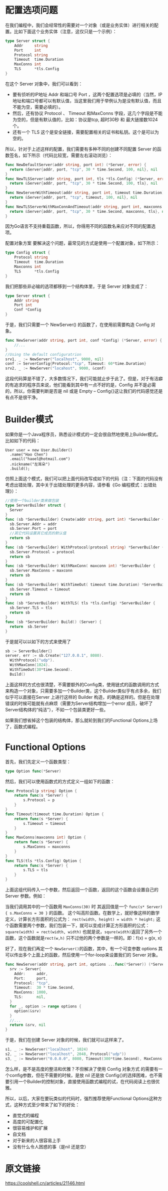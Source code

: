 # 配置选项问题
在我们编程中，我们会经常性的需要对一个对象（或是业务实体）进行相关的配置。比如下面这个业务实体（注意，这仅只是一个示例）：
```go
type Server struct {
    Addr     string
    Port     int
    Protocol string
    Timeout  time.Duration
    MaxConns int
    TLS      *tls.Config
}
```
在这个 Server 对象中，我们可以看到：


- 要有侦听的IP地址 Addr 和端口号 Port ，这两个配置选项是必填的（当然，IP地址和端口号都可以有默认值，当这里我们用于举例认为是没有默认值，而且不能为空，需要必填的）。
- 然后，还有协议 Protocol 、 Timeout 和MaxConns 字段，这几个字段是不能为空的，但是有默认值的，比如：协议是tcp, 超时30秒 和 最大链接数1024个。
- 还有一个 TLS 这个是安全链接，需要配置相关的证书和私钥。这个是可以为空的。

所以，针对于上述这样的配置，我们需要有多种不同的创建不同配置 Server 的函数签名，如下所示（代码比较宽，需要左右滚动浏览）：

```go
func NewDefaultServer(addr string, port int) (*Server, error) {
  return &Server{addr, port, "tcp", 30 * time.Second, 100, nil}, nil
}
func NewTLSServer(addr string, port int, tls *tls.Config) (*Server, error) {
  return &Server{addr, port, "tcp", 30 * time.Second, 100, tls}, nil
}
func NewServerWithTimeout(addr string, port int, timeout time.Duration) (*Server, error) {
  return &Server{addr, port, "tcp", timeout, 100, nil}, nil
}
func NewTLSServerWithMaxConnAndTimeout(addr string, port int, maxconns int, timeout time.Duration, tls *tls.Config) (*Server, error) {
  return &Server{addr, port, "tcp", 30 * time.Second, maxconns, tls}, nil
}
```
因为Go语言不支持重载函数，所以，你得用不同的函数名来应对不同的配置选项。

配置对象方案
要解决这个问题，最常见的方式是使用一个配置对象，如下所示：

```go
type Config struct {
    Protocol string
    Timeout  time.Duration
    Maxconns int
    TLS      *tls.Config
}
```
我们把那些非必输的选项都移到一个结构体里，于是 Server 对象变成了：

```go
type Server struct {
    Addr string
    Port int
    Conf *Config
}
```
于是，我们只需要一个 NewServer() 的函数了，在使用前需要构造 Config 对象。

```go
func NewServer(addr string, port int, conf *Config) (*Server, error) {
    //...
}
//Using the default configuratrion
srv1, _ := NewServer("localhost", 9000, nil) 
conf := ServerConfig{Protocol:"tcp", Timeout: 60*time.Duration}
srv2, _ := NewServer("locahost", 9000, &conf)
```
这段代码算是不错了，大多数情况下，我们可能就止步于此了。但是，对于有洁癖的有追求的程序员来说，他们能看到其中有一点不好的是，Config 并不是必需的，所以，你需要判断是否是 nil 或是 Empty – Config{}这让我们的代码感觉还是有点不是很干净。

# Builder模式
如果你是一个Java程序员，熟悉设计模式的一定会很自然地使用上Builder模式。比如如下的代码：
```
User user = new User.Builder()
  .name("Hao Chen")
  .email("haoel@hotmail.com")
  .nickname("左耳朵")
  .build();
```
仿照上面这个模式，我们可以把上面代码改写成如下的代码（注：下面的代码没有考虑出错处理，其中关于出错处理的更多内容，请参看《Go 编程模式：出错处理》）：
```go
//使用一个builder类来做包装
type ServerBuilder struct {
  Server
}
func (sb *ServerBuilder) Create(addr string, port int) *ServerBuilder {
  sb.Server.Addr = addr
  sb.Server.Port = port
  //其它代码设置其它成员的默认值
  return sb
}
func (sb *ServerBuilder) WithProtocol(protocol string) *ServerBuilder {
  sb.Server.Protocol = protocol 
  return sb
}
func (sb *ServerBuilder) WithMaxConn( maxconn int) *ServerBuilder {
  sb.Server.MaxConns = maxconn
  return sb
}
func (sb *ServerBuilder) WithTimeOut( timeout time.Duration) *ServerBuilder {
  sb.Server.Timeout = timeout
  return sb
}
func (sb *ServerBuilder) WithTLS( tls *tls.Config) *ServerBuilder {
  sb.Server.TLS = tls
  return sb
}
func (sb *ServerBuilder) Build() (Server) {
  return  sb.Server
}
```
于是就可以以如下的方式来使用了
```go
sb := ServerBuilder{}
server, err := sb.Create("127.0.0.1", 8080).
  WithProtocol("udp").
  WithMaxConn(1024).
  WithTimeOut(30*time.Second).
  Build()
```
上面这样的方式也很清楚，不需要额外的Config类，使用链式的函数调用的方式来构造一个对象，只需要多加一个Builder类，这个Builder类似乎有点多余，我们似乎可以直接在Server 上进行这样的 Builder 构造，的确是这样的。但是在处理错误的时候可能就有点麻烦（需要为Server结构增加一个error 成员，破坏了Server结构体的“纯洁”），不如一个包装类更好一些。

如果我们想省掉这个包装的结构体，那么就轮到我们的Functional Options上场了，函数式编程。

# Functional Options
首先，我们先定义一个函数类型：
```go
type Option func(*Server)
```
然后，我们可以使用函数式的方式定义一组如下的函数：
```go
func Protocol(p string) Option {
    return func(s *Server) {
        s.Protocol = p
    }
}
func Timeout(timeout time.Duration) Option {
    return func(s *Server) {
        s.Timeout = timeout
    }
}
func MaxConns(maxconns int) Option {
    return func(s *Server) {
        s.MaxConns = maxconns
    }
}
func TLS(tls *tls.Config) Option {
    return func(s *Server) {
        s.TLS = tls
    }
}
```
上面这组代码传入一个参数，然后返回一个函数，返回的这个函数会设置自己的 Server 参数。例如：

当我们调用其中的一个函数用 ```MaxConns(30)``` 时
其返回值是一个 ```func(s* Server) { s.MaxConns = 30 }``` 的函数。
这个叫高阶函数。在数学上，就好像这样的数学定义，计算长方形面积的公式为： ```rect(width, height) = width * height;``` 这个函数需要两个参数，我们包装一下，就可以变成计算正方形面积的公式：```square(width) = rect(width, width)``` 也就是说，```squre(width)```返回了另外一个函数，这个函数就是```rect(w,h)``` 只不过他的两个参数是一样的。即：f(x)  = g(x, x)

好了，现在我们再定一个 ```NewServer()```的函数，其中，有一个可变参数 options 其可以传出多个上面上的函数，然后使用一个for-loop来设置我们的 Server 对象。

```go
func NewServer(addr string, port int, options ...func(*Server)) (*Server, error) {
  srv := Server{
    Addr:     addr,
    Port:     port,
    Protocol: "tcp",
    Timeout:  30 * time.Second,
    MaxConns: 1000,
    TLS:      nil,
  }
  for _, option := range options {
    option(&srv)
  }
  //...
  return &srv, nil
}
```
于是，我们在创建 Server 对象的时候，我们就可以这样来了。

```go
s1, _ := NewServer("localhost", 1024)
s2, _ := NewServer("localhost", 2048, Protocol("udp"))
s3, _ := NewServer("0.0.0.0", 8080, Timeout(300*time.Second), MaxConns(1000))
```
怎么样，是不是高度的整洁和优雅？不但解决了使用 Config 对象方式 的需要有一个config参数，但在不需要的时候，是放 nil 还是放 Config{}的选择困难，也不需要引用一个Builder的控制对象，直接使用函数式编程的试，在代码阅读上也很优雅。

所以，以后，大家在要玩类似的代码时，强烈推荐使用Functional Options这种方式，这种方式至少带来了如下的好处：

- 直觉式的编程
- 高度的可配置化
- 很容易维护和扩展
- 自文档
- 对于新来的人很容易上手
- 没有什么令人困惑的事（是nil 还是空）

# 原文链接
https://coolshell.cn/articles/21146.html
